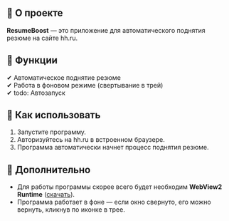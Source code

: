 ## 📌 **О проекте**  
**ResumeBoost** — это приложение для автоматического поднятия резюме на сайте hh.ru.

## 🚀 **Функции**  
✔ Автоматическое поднятие резюме  
✔ Работа в фоновом режиме (свертывание в трей)  
✔ todo: Автозапуск

## 🎯 **Как использовать**  
1. Запустите программу.  
2. Авторизуйтесь на hh.ru в встроенном браузере.  
3. Программа автоматически начнет процесс поднятия резюме.  

## 📝 **Дополнительно**  
- Для работы программы скорее всего будет необходим **WebView2 Runtime** ([скачать](https://developer.microsoft.com/en-us/microsoft-edge/webview2/)).  
- Программа работает в фоне — если окно свернуто, его можно вернуть, кликнув по иконке в трее.  
